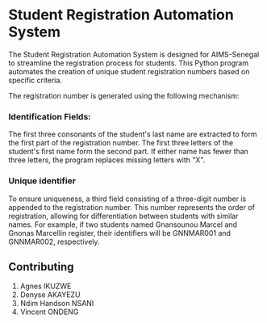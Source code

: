 
# Student Registration Automation System

The Student Registration Automation System is designed for AIMS-Senegal to streamline the registration process for students. This Python program automates the creation of unique student registration numbers based on specific criteria.

The registration number is generated using the following mechanism:

### Identification Fields:

The first three consonants of the student's last name are extracted to form the first part of the registration number.
The first three letters of the student's first name form the second part. If either name has fewer than three letters, the program replaces missing letters with "X".


### Unique identifier

To ensure uniqueness, a third field consisting of a three-digit number is appended to the registration number. This number represents the order of registration, allowing for differentiation between students with similar names. For example, if two students named Gnansounou Marcel and Gnonas Marcellin register, their identifiers will be GNNMAR001 and GNNMAR002, respectively.


## Contributing

1. Agnes IKUZWE
2. Denyse AKAYEZU
3. Ndim Handson NSANI
4. Vincent ONDENG




